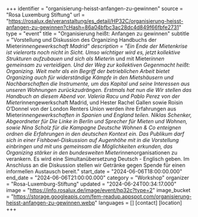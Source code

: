+++
identifier = "organisierung-heisst-anfangen-zu-gewinnen"
source = "Rosa Luxemburg Stiftung"
url = "https://rosalux.de/veranstaltung/es_detail/HP32C/organisierung-heisst-anfangen-zu-gewinnen?cHash=86a04bfbc3ac28dc4d849f66fbfe2731"
type = "event"
title = "Organisierung heißt: Anfangen zu gewinnen"
subtitle = "Vorstellung und Diskussion des Organizing Handbuchs der Mieter*innengewerkschaft Madrid"
description = "Ein Ende der Mietenkrise ist vielerorts noch nicht in Sicht. Umso wichtiger wird es, jetzt kollektive Strukturen aufzubauen und sich als Mieter*in und mit Mieter*innen gemeinsam zu verteidigen. Und der Weg zur kollektiven Gegenmacht heißt: Organizing.
Weit mehr als ein Begriff der betrieblichen Arbeit bietet Organizing auch für widerständige Kämpfe in den Mietshäusern und Nachbarschaften die Instrumente, um das Kapital und seine Interessen aus unseren Wohnungen zurückzudrängen. Erstmals hat nun die 
Wir stellen das Handbuch an diesem Abend vor. Valeria Racu und Pablo Perez von der Mieter*innengewerkschaft Madrid, und Hester Rachel Gallen sowie Roisin O’Donnel von der London Renters Union werden ihre Erfahrungen aus Mieter*innengewerkschaften in Spanien und England teilen. Niklas Schenker, Abgeordneter für Die Linke in Berlin und Sprecher für Mieten und Wohnen, sowie Nina Scholz für die Kampagne Deutsche Wohnen & Co enteignen ordnen die Erfahrungen in den deutschen Kontext ein. Das Publikum darf sich in einer Fishbowl-Diskussion auf Augenhöhe mit in die Vorstellung einbringen und mit uns gemeinsam die Möglichkeiten erkunden, das Organizing stärker in den bundesweiten Mieter*innenorganisationen zu verankern.
Es wird eine Simultanübersetzung Deutsch - Englisch geben. 
Im Anschluss an die Diskussion stellen wir Getränke gegen Spende für einen informellen Austausch bereit."
start_date = "2024-06-06T18:00:00.000"
end_date = "2024-06-06T21:00:00.000"
category = "Workshop"
organizer = "Rosa-Luxemburg-Stiftung"
updated = "2024-06-24T00:34:17.000"
image = "https://info.rosalux.de/image/event/hp32c?type=2"
image_bucket = "https://storage.googleapis.com/fem-readup.appspot.com/organisierung-heisst-anfangen-zu-gewinnen.webp"
languages = []
[contact]
[location]
+++